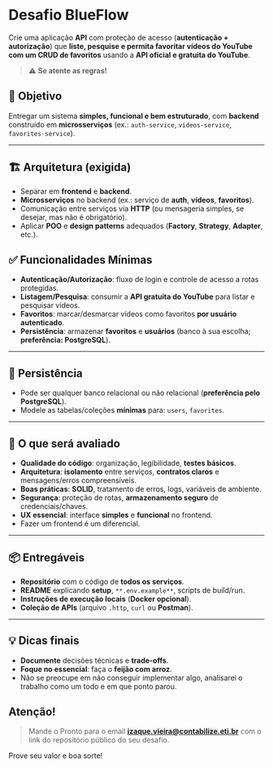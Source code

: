 # Desafio BlueFlow

Crie uma aplicação **API** com proteção de acesso (**autenticação + autorização**) que **liste, pesquise e permita favoritar vídeos do YouTube com um CRUD de favoritos** usando a **API oficial e gratuita do YouTube**.

> ⚠️ **Se atente as regras!**

## 🎯 Objetivo
Entregar um sistema **simples, funcional e bem estruturado**, com **backend** construído em **microsserviços** (ex.: `auth-service`, `videos-service`, `favorites-service`).

---

## 🏗️ Arquitetura (exigida)
- Separar em **frontend** e **backend**.
- **Microsserviços** no backend (ex.: serviço de **auth**, **vídeos**, **favoritos**).
- Comunicação entre serviços via **HTTP** (ou mensageria simples, se desejar, mas não é obrigatório).
- Aplicar **POO** e **design patterns** adequados (**Factory**, **Strategy**, **Adapter**, etc.).


## ✅ Funcionalidades Mínimas
- **Autenticação/Autorização**: fluxo de login e controle de acesso a rotas protegidas.
- **Listagem/Pesquisa**: consumir a **API gratuita do YouTube** para listar e pesquisar vídeos.
- **Favoritos**: marcar/desmarcar vídeos como favoritos **por usuário autenticado**.
- **Persistência**: armazenar **favoritos** e **usuários** (banco à sua escolha; **preferência: PostgreSQL**).

---

## 💾 Persistência
- Pode ser qualquer banco relacional ou não relacional (**preferência pelo PostgreSQL**).
- Modele as tabelas/coleções **mínimas** para: `users`, `favorites`.

---

## 🧪 O que será avaliado
- **Qualidade do código**: organização, legibilidade, **testes básicos**.
- **Arquitetura**: **isolamento** entre serviços, **contratos claros** e mensagens/erros compreensíveis.
- **Boas práticas**: **SOLID**, tratamento de erros, logs, variáveis de ambiente.
- **Segurança**: proteção de rotas, **armazenamento seguro** de credenciais/chaves.
- **UX essencial**: interface **simples** e **funcional** no frontend.
- Fazer um frontend é um diferencial.

---

## 📦 Entregáveis
- **Repositório** com o código de **todos os serviços**.
- **README** explicando **setup**, `**.env.example**`, scripts de build/run.
- **Instruções de execução locais** (**Docker opcional**).
- **Coleção de APIs** (arquivo `.http`, `curl` ou **Postman**).

---

## 💡 Dicas finais
- **Documente** decisões técnicas e **trade-offs**.
- **Foque no essencial**: faça o **feijão com arroz**.
- Não se preocupe em não conseguir implementar algo, analisarei o trabalho como um todo e em que ponto parou.

## Atenção!
> Mande o Pronto para o email **izaque.vieira@contabilize.eti.br** com o link do repositório público do seu desafio.

Prove seu valor e boa sorte!
